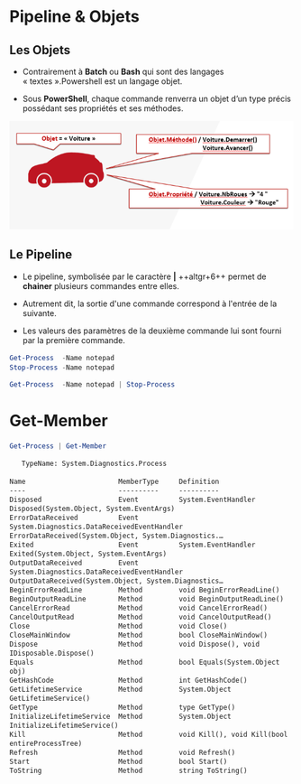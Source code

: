 # Pipeline & Objets

## Les Objets

* Contrairement à **Batch** ou **Bash** qui sont des langages « textes ».Powershell est un langage objet.

* Sous **PowerShell**, chaque commande renverra un objet d’un type précis possédant ses propriétés et ses méthodes.

![objet](assets/objets.png)

## Le Pipeline

* Le pipeline, symbolisée par le caractère **|** ++altgr+6++ permet de **chainer** plusieurs commandes entre elles.

* Autrement dit, la sortie d'une commande correspond à l'entrée de la suivante.

* Les valeurs des paramètres de la deuxième commande lui sont fourni par la première commande.


```powershell
Get-Process  -Name notepad
Stop-Process -Name notepad
```

```powershell
Get-Process  -Name notepad | Stop-Process
```

# Get-Member

```powershell
Get-Process | Get-Member
```

```text title="Output ❱"
   TypeName: System.Diagnostics.Process

Name                       MemberType     Definition
----                       ----------     ----------
Disposed                   Event          System.EventHandler Disposed(System.Object, System.EventArgs)
ErrorDataReceived          Event          System.Diagnostics.DataReceivedEventHandler ErrorDataReceived(System.Object, System.Diagnostics.…
Exited                     Event          System.EventHandler Exited(System.Object, System.EventArgs)
OutputDataReceived         Event          System.Diagnostics.DataReceivedEventHandler OutputDataReceived(System.Object, System.Diagnostics…
BeginErrorReadLine         Method         void BeginErrorReadLine()
BeginOutputReadLine        Method         void BeginOutputReadLine()
CancelErrorRead            Method         void CancelErrorRead()
CancelOutputRead           Method         void CancelOutputRead()
Close                      Method         void Close()
CloseMainWindow            Method         bool CloseMainWindow()
Dispose                    Method         void Dispose(), void IDisposable.Dispose()
Equals                     Method         bool Equals(System.Object obj)
GetHashCode                Method         int GetHashCode()
GetLifetimeService         Method         System.Object GetLifetimeService()
GetType                    Method         type GetType()
InitializeLifetimeService  Method         System.Object InitializeLifetimeService()
Kill                       Method         void Kill(), void Kill(bool entireProcessTree)
Refresh                    Method         void Refresh()
Start                      Method         bool Start()
ToString                   Method         string ToString()
```

